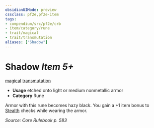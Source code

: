 ```yaml
---
obsidianUIMode: preview
cssclass: pf2e,pf2e-item
tags:
- compendium/src/pf2e/crb
- item/category/rune
- trait/magical
- trait/transmutation
aliases: ["Shadow"]
---
```

# Shadow *Item 5+*  
[magical](../../../rules/traits/magical.md)  [transmutation](../../../rules/traits/transmutation.md)  

- **Usage** etched onto light or medium nonmetallic armor
- **Category** Rune

Armor with this rune becomes hazy black. You gain a +1 item bonus to [Stealth](../../skills.md#Stealth) checks while wearing the armor.

*Source: Core Rulebook p. 583*